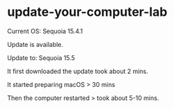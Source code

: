# update-your-computer-lab

Current OS: Sequoia 15.4.1

Update is available. 

Update to: Sequoia 15.5 

It first downloaded the update took about 2 mins. 

It started preparing macOS > 30 mins 

Then the computer restarted > took about 5-10 mins.
